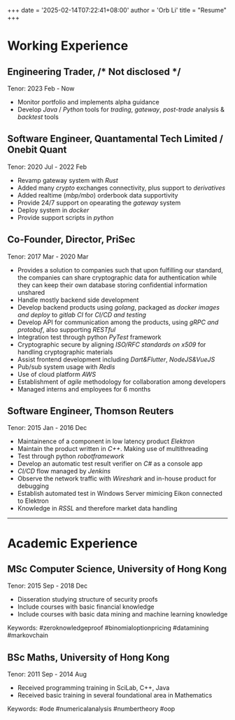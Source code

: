 +++
date = '2025-02-14T07:22:41+08:00'
author = 'Orb Li'
title = "Resume"
+++

# Working Experience

## Engineering Trader, /* Not disclosed */

Tenor: 2023 Feb - Now
- Monitor portfolio and implements alpha guidance
- Develop _Java_ / _Python_ tools for _trading_, _gateway_, _post-trade_ analysis & _backtest_ tools

## Software Engineer, Quantamental Tech Limited / Onebit Quant

Tenor: 2020 Jul - 2022 Feb
- Revamp gateway system with _Rust_
- Added many _crypto_ exchanges connectivity, plus support to _derivatives_
- Added realtime (_mbp/mbo_) orderbook data supportivity
- Provide 24/7 support on opearating the _gateway_ system
- Deploy system in _docker_
- Provide support scripts in _python_

## Co-Founder, Director, PriSec

Tenor: 2017 Mar - 2020 Mar
- Provides a solution to companies such that upon fulfilling our standard, the
companies can share cryptographic data for authentication while they can keep
their own database storing confidential information unshared
- Handle mostly backend side development
- Develop backend products using _golang_, packaged as _docker images and deploy_
to _gitlab CI_ for _CI/CD and testing_
- Develop API for communication among the products, using _gRPC and protobuf_,
also supporting _RESTful_
- Integration test through python _PyTest_ framework
- Cryptographic secure by aligning _ISO/RFC standards on x509_ for handling cryptographic materials
- Assist frontend development including _Dart&Flutter_, _NodeJS&VueJS_
- Pub/sub system usage with _Redis_
- Use of cloud platform _AWS_
- Establishment of _agile_ methodology for collaboration among developers
- Managed interns and employees for 6 months

## Software Engineer, Thomson Reuters

Tenor: 2015 Jan - 2016 Dec
- Maintainence of a component in low latency product _Elektron_
- Maintain the product written in _C++_. Making use of multithreading
- Test through python _robotframework_
- Develop an automatic test result verifier on _C#_ as a console app
- _CI/CD_ flow managed by _Jenkins_
- Observe the network traffic with _Wireshark_ and in-house product for debugging
- Establish automated test in Windows Server mimicing Eikon connected to Elektron
- Knowledge in _RSSL_ and therefore market data handling

---

# Academic Experience

## MSc Computer Science, University of Hong Kong

Tenor: 2015 Sep - 2018 Dec
- Disseration studying structure of security proofs
- Include courses with basic financial knowledge
- Include courses with basic data mining and machine learning knowledge

Keywords: #zeroknowledgeproof #binomialoptionpricing #datamining #markovchain

## BSc Maths, University of Hong Kong

Tenor: 2011 Sep - 2014 Aug
- Received programming training in SciLab, C++, Java
- Received basic training in several foundational area in Mathematics

Keywords: #ode #numericalanalysis #numbertheory #oop

